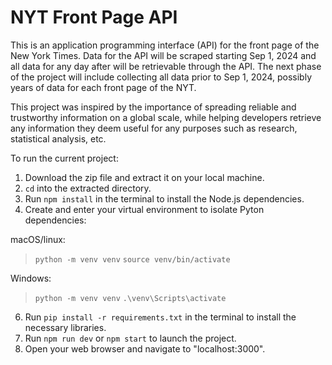 # NYT Front Page API

This is an application programming interface (API) for the front page of the New York Times.
Data for the API will be scraped starting Sep 1, 2024 and all data for any day after will be retrievable through the API. The next phase of the project will include collecting all data prior to Sep 1, 2024, possibly years of data for each front page of the NYT.

This project was inspired by the importance of spreading reliable and trustworthy information on a global scale, while helping developers retrieve any information they deem useful for any purposes such as research, statistical analysis, etc.

To run the current project:

1. Download the zip file and extract it on your local machine.
2. `cd` into the extracted directory.
3. Run `npm install` in the terminal to install the Node.js dependencies.
4. Create and enter your virtual environment to isolate Pyton dependencies:

macOS/linux:
> `python -m venv venv`
> `source venv/bin/activate`

Windows:
> `python -m venv venv`
> `.\venv\Scripts\activate`

6. Run `pip install -r requirements.txt` in the terminal to install the necessary libraries.
7. Run `npm run dev` or `npm start` to launch the project.
8. Open your web browser and navigate to "localhost:3000".
